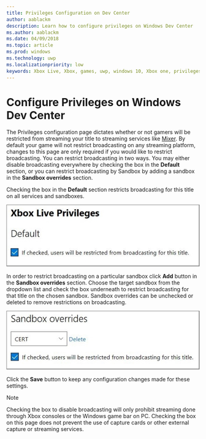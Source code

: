 ```yaml
---
title: Privileges Configuration on Dev Center
author: aablackm
description: Learn how to configure privileges on Windows Dev Center
ms.author: aablackm
ms.date: 04/09/2018
ms.topic: article
ms.prod: windows
ms.technology: uwp
ms.localizationpriority: low
keywords: Xbox Live, Xbox, games, uwp, windows 10, Xbox one, privileges, Windows Dev Center
---
```

# Configure Privileges on Windows Dev Center

The Privileges configuration page dictates whether or not gamers will be restricted from streaming your title to streaming services like [Mixer](https://mixer.com/). By default your game will not restrict broadcasting on any streaming platform, changes to this page are only required if you would like to restrict broadcasting. You can restrict broadcasting in two ways. You may either disable broadcasting everywhere by checking the box in the **Default** section, or you can restrict broadcasting by Sandbox by adding a sandbox in the **Sandbox overrides** section.

Checking the box in the **Default** section restricts broadcasting for this title on all services and sandboxes.

![default broadcasting restricted](../../images/dev-center/privileges/default-privileges-check.JPG)

In order to restrict broadcasting on a particular sandbox click **Add** button in the **Sandbox overrides** section. Choose the target sandbox from the dropdown list and check the box underneath to restrict broadcasting for that title on the chosen sandbox. Sandbox overrides can be unchecked or deleted to remove restrictions on broadcasting.

![sandbox broadcasting restricted](../../images/dev-center/privileges/sandbox-privileges-check.JPG)

Click the **Save** button to keep any configuration changes made for these settings.

> [!NOTE]
> Checking the box to disable broadcasting will only prohibit streaming done through Xbox consoles or the Windows game bar on PC. Checking the box on this page does not prevent the use of capture cards or other external capture or streaming services.